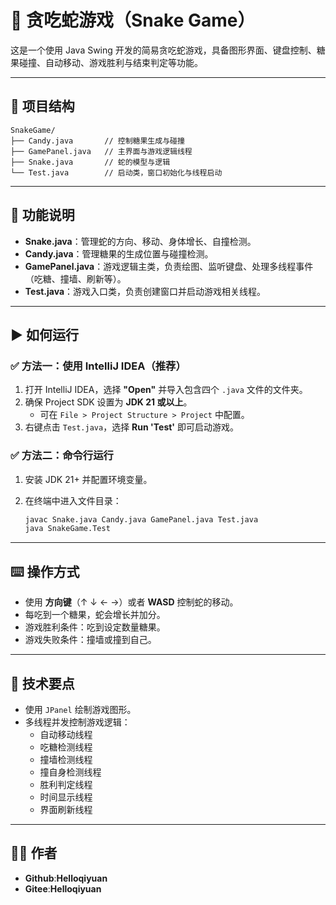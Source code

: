 # 🐍 贪吃蛇游戏（Snake Game）

这是一个使用 Java Swing 开发的简易贪吃蛇游戏，具备图形界面、键盘控制、糖果碰撞、自动移动、游戏胜利与结束判定等功能。

---

## 📁 项目结构

```
SnakeGame/
├── Candy.java       // 控制糖果生成与碰撞
├── GamePanel.java   // 主界面与游戏逻辑线程
├── Snake.java       // 蛇的模型与逻辑
└── Test.java        // 启动类，窗口初始化与线程启动
```

---

## 🔧 功能说明

- **Snake.java**：管理蛇的方向、移动、身体增长、自撞检测。
- **Candy.java**：管理糖果的生成位置与碰撞检测。
- **GamePanel.java**：游戏逻辑主类，负责绘图、监听键盘、处理多线程事件（吃糖、撞墙、刷新等）。
- **Test.java**：游戏入口类，负责创建窗口并启动游戏相关线程。

---

## ▶️ 如何运行

### ✅ 方法一：使用 IntelliJ IDEA（推荐）

1. 打开 IntelliJ IDEA，选择 **"Open"** 并导入包含四个 `.java` 文件的文件夹。
2. 确保 Project SDK 设置为 **JDK 21 或以上**。
   - 可在 `File > Project Structure > Project` 中配置。
3. 右键点击 `Test.java`，选择 **Run 'Test'** 即可启动游戏。

### ✅ 方法二：命令行运行

1. 安装 JDK 21+ 并配置环境变量。
2. 在终端中进入文件目录：

   ```bash
   javac Snake.java Candy.java GamePanel.java Test.java
   java SnakeGame.Test
   ```

---

## ⌨️ 操作方式

- 使用 **方向键**（↑ ↓ ← →）或者 **WASD** 控制蛇的移动。
- 每吃到一个糖果，蛇会增长并加分。
- 游戏胜利条件：吃到设定数量糖果。
- 游戏失败条件：撞墙或撞到自己。

---

## 🧱 技术要点

- 使用 `JPanel` 绘制游戏图形。
- 多线程并发控制游戏逻辑：
  - 自动移动线程
  - 吃糖检测线程
  - 撞墙检测线程
  - 撞自身检测线程
  - 胜利判定线程
  - 时间显示线程
  - 界面刷新线程

---

## 🧑‍💻 作者

- **Github**:**Helloqiyuan**
- **Gitee**:**Helloqiyuan**